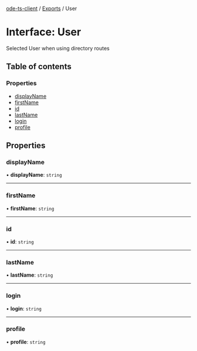 [ode-ts-client](../README.md) / [Exports](../modules.md) / User

# Interface: User

Selected User when using directory routes

## Table of contents

### Properties

- [displayName](User.md#displayname)
- [firstName](User.md#firstname)
- [id](User.md#id)
- [lastName](User.md#lastname)
- [login](User.md#login)
- [profile](User.md#profile)

## Properties

### displayName

• **displayName**: `string`

___

### firstName

• **firstName**: `string`

___

### id

• **id**: `string`

___

### lastName

• **lastName**: `string`

___

### login

• **login**: `string`

___

### profile

• **profile**: `string`

